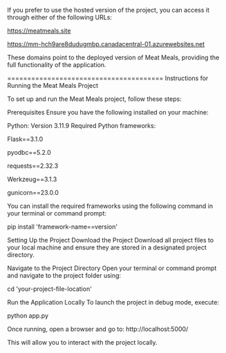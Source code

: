 If you prefer to use the hosted version of the project, you can access it through either of the following URLs:

https://meatmeals.site

https://mm-hch9are8dudugmbp.canadacentral-01.azurewebsites.net

These domains point to the deployed version of Meat Meals, providing the full functionality of the application.

=======================================
Instructions for Running the Meat Meals Project

To set up and run the Meat Meals project, follow these steps:

Prerequisites
Ensure you have the following installed on your machine:

Python: Version 3.11.9
Required Python frameworks:

Flask==3.1.0

pyodbc==5.2.0

requests==2.32.3

Werkzeug==3.1.3

gunicorn==23.0.0

You can install the required frameworks using the following command in your terminal or command prompt:

pip install 'framework-name==version'

Setting Up the Project
Download the Project
Download all project files to your local machine and ensure they are stored in a designated project directory.

Navigate to the Project Directory
Open your terminal or command prompt and navigate to the project folder using:

cd 'your-project-file-location'

Run the Application Locally
To launch the project in debug mode, execute:

python app.py

Once running, open a browser and go to:
http://localhost:5000/

This will allow you to interact with the project locally.
